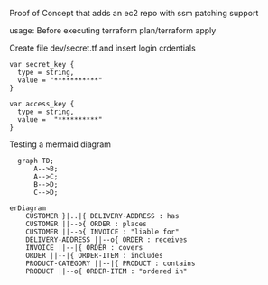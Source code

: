 Proof of Concept that adds an ec2 repo with ssm patching support

usage:
Before executing terraform plan/terraform apply

Create file dev/secret.tf and insert login crdentials

```
var secret_key {
  type = string,
  value = "***********"
}

var access_key {
  type = string,
  value =  "**********"
}
```


Testing a mermaid diagram
```mermaid
  graph TD;
      A-->B;
      A-->C;
      B-->D;
      C-->D;
```

```mermaid
erDiagram
    CUSTOMER }|..|{ DELIVERY-ADDRESS : has
    CUSTOMER ||--o{ ORDER : places
    CUSTOMER ||--o{ INVOICE : "liable for"
    DELIVERY-ADDRESS ||--o{ ORDER : receives
    INVOICE ||--|{ ORDER : covers
    ORDER ||--|{ ORDER-ITEM : includes
    PRODUCT-CATEGORY ||--|{ PRODUCT : contains
    PRODUCT ||--o{ ORDER-ITEM : "ordered in"
```

